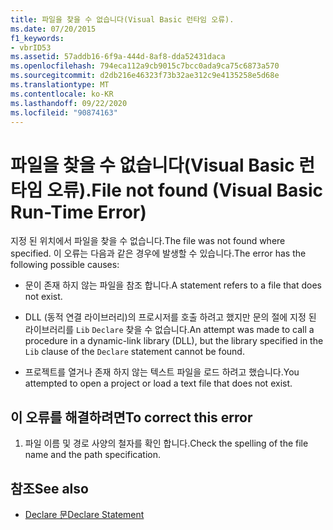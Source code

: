 ```yaml
---
title: 파일을 찾을 수 없습니다(Visual Basic 런타임 오류).
ms.date: 07/20/2015
f1_keywords:
- vbrID53
ms.assetid: 57addb16-6f9a-444d-8af8-dda52431daca
ms.openlocfilehash: 794eca112a9cb9015c7bcc0ada9ca75c6873a570
ms.sourcegitcommit: d2db216e46323f73b32ae312c9e4135258e5d68e
ms.translationtype: MT
ms.contentlocale: ko-KR
ms.lasthandoff: 09/22/2020
ms.locfileid: "90874163"
---
```

# <a name="file-not-found-visual-basic-run-time-error"></a><span data-ttu-id="12fb9-102">파일을 찾을 수 없습니다(Visual Basic 런타임 오류).</span><span class="sxs-lookup"><span data-stu-id="12fb9-102">File not found (Visual Basic Run-Time Error)</span></span>

<span data-ttu-id="12fb9-103">지정 된 위치에서 파일을 찾을 수 없습니다.</span><span class="sxs-lookup"><span data-stu-id="12fb9-103">The file was not found where specified.</span></span> <span data-ttu-id="12fb9-104">이 오류는 다음과 같은 경우에 발생할 수 있습니다.</span><span class="sxs-lookup"><span data-stu-id="12fb9-104">The error has the following possible causes:</span></span>  
  
- <span data-ttu-id="12fb9-105">문이 존재 하지 않는 파일을 참조 합니다.</span><span class="sxs-lookup"><span data-stu-id="12fb9-105">A statement refers to a file that does not exist.</span></span>  
  
- <span data-ttu-id="12fb9-106">DLL (동적 연결 라이브러리)의 프로시저를 호출 하려고 했지만 문의 절에 지정 된 라이브러리를 `Lib` `Declare` 찾을 수 없습니다.</span><span class="sxs-lookup"><span data-stu-id="12fb9-106">An attempt was made to call a procedure in a dynamic-link library (DLL), but the library specified in the `Lib` clause of the `Declare` statement cannot be found.</span></span>  
  
- <span data-ttu-id="12fb9-107">프로젝트를 열거나 존재 하지 않는 텍스트 파일을 로드 하려고 했습니다.</span><span class="sxs-lookup"><span data-stu-id="12fb9-107">You attempted to open a project or load a text file that does not exist.</span></span>  
  
## <a name="to-correct-this-error"></a><span data-ttu-id="12fb9-108">이 오류를 해결하려면</span><span class="sxs-lookup"><span data-stu-id="12fb9-108">To correct this error</span></span>  
  
1. <span data-ttu-id="12fb9-109">파일 이름 및 경로 사양의 철자를 확인 합니다.</span><span class="sxs-lookup"><span data-stu-id="12fb9-109">Check the spelling of the file name and the path specification.</span></span>  
  
## <a name="see-also"></a><span data-ttu-id="12fb9-110">참조</span><span class="sxs-lookup"><span data-stu-id="12fb9-110">See also</span></span>

- [<span data-ttu-id="12fb9-111">Declare 문</span><span class="sxs-lookup"><span data-stu-id="12fb9-111">Declare Statement</span></span>](../statements/declare-statement.md)
